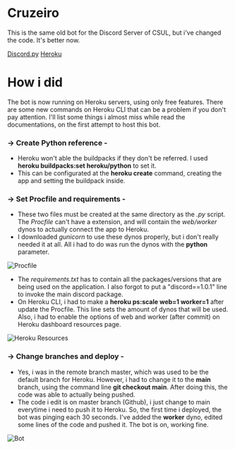 # Cruzeiro

This is the same old bot for the Discord Server of CSUL, but i've changed the code. It's better now.

[Discord.py](https://discordpy.readthedocs.io/en/stable/index.html)
[Heroku](https://devcenter.heroku.com/categories/python-support)

# How i did

The bot is now running on Heroku servers, using only free features. There are some new commands on Heroku CLI that can be a problem if you don't pay attention.
I'll list some things i almost miss while read the documentations, on the first attempt to host this bot.

### → Create Python reference -

  * Heroku won't able the buildpacks if they don't be referred. I used **heroku buildpacks:set heroku/python** to set it.
  * This can be configurated at the **heroku create** command, creating the app and setting the buildpack inside.

### → Set Procfile and requirements -

  * These two files must be created at the same directory as the *.py* script. The _Procfile_ can't have a extension, and will contain the _web/worker_ dynos to 
  actually connect the app to Heroku.
  * I downloaded _gunicorn_ to use these dynos properly, but i don't really needed it at all. All i had to do was run the dynos with the **python** parameter. 
  
  ![Procfile](https://user-images.githubusercontent.com/61850743/120256302-35333a80-c264-11eb-9d37-3a3027a4016f.png)
  
  * The _requirements.txt_ has to contain all the packages/versions that are being used on the application. I also forgot to put a "discord==1.0.1" line to invoke the
  main discord package.
  * On Heroku CLI, i had to make a **heroku ps:scale web=1 worker=1** after update the Procfile. This line sets the amount of dynos that will be used. Also, i had
  to enable the options of web and worker (after commit) on Heroku dashboard resources page.
  
  ![Heroku Resources](https://user-images.githubusercontent.com/61850743/120257737-213d0800-c267-11eb-8128-563b8fc83ccf.png)

### → Change branches and deploy -
 
 * Yes, i was in the remote branch master, which was used to be the default branch for Heroku. However, i had to change it to the **main** branch, using the
 command line **git checkout main**. After doing this, the code was able to actually being pushed.
 * The code i edit is on master branch (Github), i just change to main everytime i need to push it to Heroku. So, the first time i deployed, the bot was 
 pinging each 30 seconds. I've added the **worker** dyno, edited some lines of the code and pushed it. The bot is on, working fine.
 
 ![Bot](https://user-images.githubusercontent.com/61850743/120260002-5f3c2b00-c26b-11eb-9ee6-22d976f88bb7.png)







  
